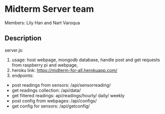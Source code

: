 Midterm Server team
===========================
Members: Lily Han and Nart Varoqua

## Description

server.js:
1. usage: host webpage, mongodb database, handle post and get requests from raspberry pi and webpage, 
2. heroku link: https://midterm-for-all.herokuapp.com/ 
3. endpoints: 
  - post readings from sensors: /api/sensorreading/
  - get readings collection: /api/data/
  - get filtered readings: api/readings/hourly/ daily/ weekly
  - post config from webpages: /api/configs/
  - get config for sensors: /api/getconfig/
